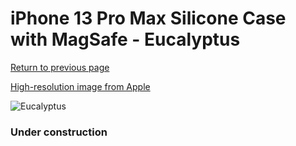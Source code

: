# iPhone 13 Pro Max Silicone Case with MagSafe - Eucalyptus

[Return to previous page](/iphone_13)

[High-resolution image from Apple](https://store.storeimages.cdn-apple.com/8756/as-images.apple.com/is/MN6C3?wid=4500&hei=4500&fmt=png)

<div style="width: 384px"><img src="/everysource/MN6C3.png" alt="Eucalyptus"></div>

### Under construction
